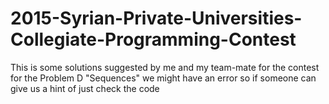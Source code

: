 # 2015-Syrian-Private-Universities-Collegiate-Programming-Contest
This is some solutions suggested by me and my team-mate for the contest 
for the Problem D "Sequences" we might have an error so if someone can give us a hint of just check the code  

